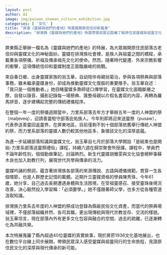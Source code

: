 ```yaml
---
layout: post
author: AI
image: img/paiwan_shaman_culture_exhibition.jpg
categories: [ '文化' ]
title: "屏東《靈媒與她們的產地》特展揭開原民信仰新篇章"
description: "屏東縣《靈媒與她們的產地》特展帶領民眾近距離了解原住民靈媒與祖靈文化的傳承與挑戰，聚焦排灣族力里系部落的靈媒制度、祭儀與世代共學現場，見證文化復振及多元融合的新契機。"
---
```

屏東縣正舉辦一檔名為《靈媒與她們的產地》的特展，為大眾揭開原住民部落古老信仰與靈媒文化的神秘面紗。靈媒在排灣族社會裡，是族人與祖靈之間的橋樑，承載著各項祭儀、祈福及傳承祖先文化的使命。然而，隨著時代變遷、外來宗教影響的衝擊，這項傳統信仰和靈媒制度正面臨嚴峻的挑戰。

來自春日鄉、出身靈媒家族的翁玉華，自幼陪伴母親翁菊治，參與各項祭典與部落事務，雖未繼承靈媒身份，卻成為推動靈媒文化復振的重要推手。翁玉華自述：「我只是一個推動者。」她目睹靈媒多靠師徒口傳學習，在靈媒文化面臨斷層之際，自發以錄音、攝影記錄每一場祭典、匯整母親以片假名書寫的內容，再轉為羅馬拼音，逐步建構起完整的傳統禮儀程序。

在整個一年一度的祭儀週期當中，力里系部落去年方才舉辦五年一度的人神盟約祭（maljeveq），迎請善靈駐守部落庇佑族人。今年則即將迎來送靈祭（pusaw），代表恭送善靈回返靈界。在屏東地區，目前僅剩不到十個部落依舊舉行傳統人神盟約祭，而力里系部落的靈媒人數仍較其他地區多，象徵該文化的深厚底蘊。

為進一步延續部落知識與靈媒文化，翁玉華自七月於部落大學開設「是結束也是開始-力里系部落送靈祭禮俗」課程，持續六週在歸崇聚會所授課。課程中，學員們不論年齡性別，個個勤做筆記，討論熱烈。新生代靈媒胡雅雯與文化協會總幹事蘇木良也加入助教行列，展現世代共學與傳承的活力。

靈媒吟誦的祭詞，蘊含著排灣族各部落的來源傳說、古語與禮儀規範，貫穿一生各個環節，也是人群歷史記憶的載體。近期升立靈媒資格的學員陳秀珠，今年61歲，她分享，自己過去長期遭遇身體與生活困境，在受祖靈感召、接受靈珠後境況改善，決心毅然投入學習稱：「必須要學。」她不僅跟著師父學，也多方從各種管道汲取知識。

排灣族力里系去年度的人神盟約祭成功登錄為縣級民俗文化資產，而當代的祭典場域裡，不僅部落組織井然、各司其職，更出現傳統與現代宗教並存、交流的樣貌。翁玉華坦言，現在部落內外有更多文化包容與融合的空間，過去的疏離，已逐漸轉化為共融共榮。

本次特展蒐羅了縣內超過40位靈媒的真實故事，現於屏菸1936文化基地展出，也在數位平台線上同步展開，帶領民眾深入感受靈媒與祖靈同行的生命旅程，見證原住民文化的深厚與現代傳承的新可能。